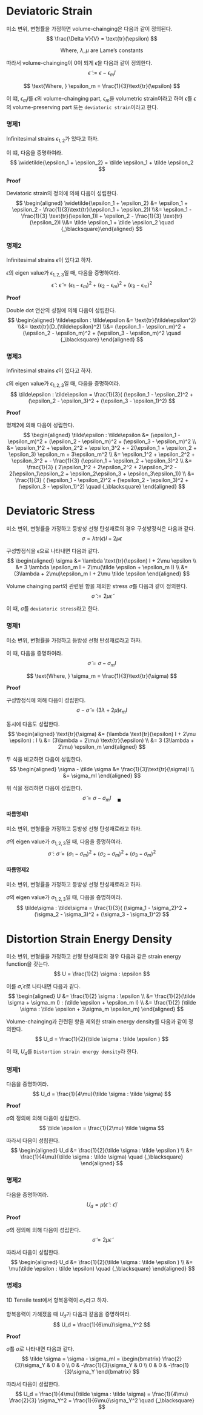 # Deviatoric Strain
미소 변위, 변형률을 가정하면 volume-chainging은 다음과 같이 정의된다.
$$ \frac{\Delta V}{V} = \text{tr}(\epsilon) $$

$$ \text{Where, } \lambda, \mu \text{ are Lame's constants} $$

따라서 volume-chainging이 $0$이 되게 $\tilde \epsilon$을 다음과 같이 정의한다.
$$ \tilde \epsilon := \epsilon - \epsilon_m I $$

$$ \text{Where, } \epsilon_m = \frac{1}{3}\text{tr}(\epsilon) $$

이 떄, $\epsilon_mI$를 $\epsilon$의 volume-chainging part, $\epsilon_m$을 volumetric strain이라고 하며 $\tilde \epsilon$를 $\epsilon$의 volume-preserving part 또는 `deviatoric strain`이라고 한다. 

### 명제1
Infinitesimal strains $\epsilon_{1,2}$가 있다고 하자.

이 떄, 다음을 증명하여라.
$$ \widetilde{\epsilon_1 + \epsilon_2} = \tilde \epsilon_1 + \tilde \epsilon_2 $$

**Proof**

Deviatoric strain의 정의에 의해 다음이 성립한다.
$$ \begin{aligned} \widetilde{\epsilon_1 + \epsilon_2} &= \epsilon_1 + \epsilon_2 - \frac{1}{3}\text{tr}(\epsilon_1 + \epsilon_2)I \\&= \epsilon_1 - \frac{1}{3} \text{tr}(\epsilon_1)I + \epsilon_2 - \frac{1}{3} \text{tr}(\epsilon_2)I \\&= \tilde \epsilon_1 + \tilde \epsilon_2 \quad {_\blacksquare}\end{aligned} $$

### 명제2
Infinitesimal strains $\epsilon$이 있다고 하자.

$\epsilon$의 eigen value가 $\epsilon_{1,2,3}$일 때, 다음을 증명하여라.
$$ \tilde\epsilon : \tilde\epsilon = (\epsilon_1 - \epsilon_m)^2 + (\epsilon_2 - \epsilon_m)^2 + (\epsilon_3 - \epsilon_m)^2 $$

**Proof**

Double dot 연산의 성질에 의해 다음이 성립한다.
$$ \begin{aligned} \tilde\epsilon : \tilde\epsilon &= \text{tr}(\tilde\epsilon^2) \\&= \text{tr}(D_{\tilde\epsilon}^2) \\&= (\epsilon_1 - \epsilon_m)^2 + (\epsilon_2 - \epsilon_m)^2 + (\epsilon_3 - \epsilon_m)^2 \quad {_\blacksquare}  \end{aligned} $$

### 명제3
Infinitesimal strains $\epsilon$이 있다고 하자.

$\epsilon$의 eigen value가 $\epsilon_{1,2,3}$일 때, 다음을 증명하여라.
$$ \tilde\epsilon : \tilde\epsilon = \frac{1}{3}( (\epsilon_1 - \epsilon_2)^2 + (\epsilon_2 - \epsilon_3)^2 + (\epsilon_3 - \epsilon_1)^2) $$

**Proof**

명제2에 의해 다음이 성립한다.
$$ \begin{aligned} \tilde\epsilon : \tilde\epsilon &= (\epsilon_1 - \epsilon_m)^2 + (\epsilon_2 - \epsilon_m)^2 + (\epsilon_3 - \epsilon_m)^2 \\ &= \epsilon_1^2 + \epsilon_2^2 + \epsilon_3^2 +  - 2(\epsilon_1 + \epsilon_2 + \epsilon_3) \epsilon_m + 3\epsilon_m^2 \\ &= \epsilon_1^2 + \epsilon_2^2 + \epsilon_3^2 +  - \frac{1}{3} (\epsilon_1 + \epsilon_2 + \epsilon_3)^2 \\ &= \frac{1}{3} ( 2\epsilon_1^2 + 2\epsilon_2^2 + 2\epsilon_3^2 - 2(\epsilon_1\epsilon_2 + \epsilon_2\epsilon_3 + \epsilon_3\epsilon_1)) \\ &= \frac{1}{3} ( (\epsilon_1 - \epsilon_2)^2 + (\epsilon_2 - \epsilon_3)^2 + (\epsilon_3 - \epsilon_1)^2) \quad {_\blacksquare} \end{aligned} $$

# Deviatoric Stress
미소 변위, 변형률을 가정하고 등방성 선형 탄성재료의 경우 구성방정식은 다음과 같다.
$$ \sigma = \lambda \text{tr}(\epsilon) I + 2\mu \epsilon $$

구성방정식을 $\tilde \epsilon$으로 나타내면 다음과 같다.
$$ \begin{aligned} \sigma &= \lambda \text{tr}(\epsilon) I + 2\mu \epsilon \\ &= 3 \lambda \epsilon_m I + 2\mu(\tilde \epsilon + \epsilon_m I) \\ &= (3\lambda + 2\mu)\epsilon_m I + 2\mu \tilde \epsilon \end{aligned} $$

Volume chainging part와 관련된 항을 제외한 stress $\tilde \sigma$를 다음과 같이 정의한다.
$$ \tilde \sigma := 2\mu \tilde \epsilon $$

이 때, $\tilde \sigma$를 `deviatoric stress`라고 한다.

### 명제1
미소 변위, 변형률을 가정하고 등방성 선형 탄성재료라고 하자.

이 때, 다음을 증명하여라.
$$ \tilde \sigma = \sigma - \sigma_m I $$

$$ \text{Where, } \sigma_m = \frac{1}{3}\text{tr}(\sigma) $$

**Proof**

구성방정식에 의해 다음이 성립한다.
$$ \sigma - \tilde \sigma = (3\lambda + 2\mu)\epsilon_m I $$

동시에 다음도 성립한다.
$$ \begin{aligned} \text{tr}(\sigma) &= (\lambda \text{tr}(\epsilon) I + 2\mu \epsilon) : I \\ &= (3\lambda +  2\mu) \text{tr}(\epsilon) \\ &= 3 (3\lambda +  2\mu) \epsilon_m \end{aligned} $$

두 식을 비교하면 다음이 성립한다.
$$ \begin{aligned} \sigma - \tilde \sigma &= \frac{1}{3}\text{tr}(\sigma)I \\ &= \sigma_mI \end{aligned}  $$

위 식을 정리하면 다음이 성립한다.
$$ \tilde \sigma = \sigma - \sigma_m I \quad {_\blacksquare}$$

#### 따름명제1
미소 변위, 변형률을 가정하고 등방성 선형 탄성재료라고 하자.

$\sigma$의 eigen value가 $\sigma_{1,2,3}$일 때, 다음을 증명하여라.
$$ \tilde\sigma : \tilde\sigma = (\sigma_1 - \sigma_m)^2 + (\sigma_2 - \sigma_m)^2 + (\sigma_3 - \sigma_m)^2 $$

#### 따름명제2
미소 변위, 변형률을 가정하고 등방성 선형 탄성재료라고 하자.

$\sigma$의 eigen value가 $\sigma_{1,2,3}$일 때, 다음을 증명하여라.
$$ \tilde\sigma : \tilde\sigma = \frac{1}{3}( (\sigma_1 - \sigma_2)^2 + (\sigma_2 - \sigma_3)^2 + (\sigma_3 - \sigma_1)^2) $$


# Distortion Strain Energy Density
미소 변위, 변형률을 가정하고 선형 탄성재료의 경우 다음과 같은 strain energy function을 갖는다.
$$ U = \frac{1}{2} \sigma : \epsilon $$

이를 $\tilde \sigma, \tilde \epsilon$로 나타내면 다음과 같다.
$$ \begin{aligned} U &= \frac{1}{2} \sigma : \epsilon \\ &= \frac{1}{2}(\tilde \sigma + \sigma_m I) : (\tilde \epsilon + \epsilon_m I) \\ &= \frac{1}{2} (\tilde \sigma : \tilde \epsilon + 3\sigma_m \epsilon_m) \end{aligned} $$

Volume-chainging과 관련된 항을 제외한 strain energy density를 다음과 같이 정의한다.
$$ U_d = \frac{1}{2}(\tilde \sigma : \tilde \epsilon ) $$

이 때, $U_d$를 `Distortion strain energy density`라 한다.

### 명제1
다음을 증명하여라.
$$ U_d = \frac{1}{4\mu}(\tilde \sigma : \tilde \sigma) $$

**Proof**

$\tilde \sigma$의 정의에 의해 다음이 성립한다.
$$ \tilde \epsilon = \frac{1}{2\mu} \tilde \sigma $$

따라서 다음이 성립한다.
$$ \begin{aligned} U_d &= \frac{1}{2}(\tilde \sigma : \tilde \epsilon ) \\ &= \frac{1}{4\mu}(\tilde \sigma : \tilde \sigma) \quad {_\blacksquare} \end{aligned} $$

### 명제2
다음을 증명하여라.
$$ U_d = \mu(\tilde \epsilon : \tilde \epsilon) $$

**Proof**

$\tilde \sigma$의 정의에 의해 다음이 성립한다.
$$ \tilde \sigma = 2\mu \tilde \epsilon $$

따라서 다음이 성립한다.
$$ \begin{aligned} U_d &= \frac{1}{2}(\tilde \sigma : \tilde \epsilon ) \\ &= \mu(\tilde \epsilon : \tilde \epsilon) \quad {_\blacksquare} \end{aligned} $$


### 명제3
1D Tensile test에서 항복응력이 $\sigma_Y$라고 하자.

항복응력이 가해졌을 때 $U_d$가 다음과 같음을 증명하여라.
$$ U_d = \frac{1}{6\mu}\sigma_Y^2 $$

**Proof**

$\tilde \sigma$를 $\sigma$로 나타내면 다음과 같다.
$$ \tilde \sigma = \sigma - \sigma_mI = \begin{bmatrix} \frac{2}{3}\sigma_Y & 0 & 0 \\ 0 & -\frac{1}{3}\sigma_Y & 0 \\ 0 & 0 & -\frac{1}{3}\sigma_Y \end{bmatrix} $$

따라서 다음이 성립한다.
$$ U_d = \frac{1}{4\mu}(\tilde \sigma : \tilde \sigma) = \frac{1}{4\mu} \frac{2}{3} \sigma_Y^2 = \frac{1}{6\mu}\sigma_Y^2 \quad {_\blacksquare} $$